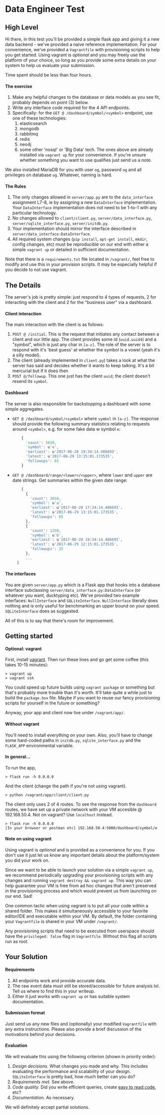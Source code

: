 # Data Engineer Test

## High Level

Hi there, in this test you'll be provided a simple flask app and giving it a new data backend - we've provided a naive reference implementation. For your convenience, we've provided a `Vagrantfile` with provisioning scripts to help you get started. Using vagrant is *optional* and you may freely use the platform of your choice, so long as you provide some extra details on your system to help us evaluate your submission.

Time spent should be less than four hours.

#### The exercise

1. Make any helpful changes to the database or data models as you see fit, probably depends on point (3) below.
2. Write any interface code required for the 4 API endpoints.
3. Specifically: for the `GET @ /dashboard/symbol/<symbol>` endpoint, use one of these technologies:
    1. elasticsearch
    2. mongodb
    3. rabbitmq
    4. redis
    5. neo4j
    6. some other 'nosql' or 'Big Data' tech. The ones above are already installed via `vagrant up` for your convenience. If you're unsure whether something you want to use qualifies just send us a note.

We also installed MariaDB for you with user `og`, password `og` and all privileges on database `og`. Whatever, naming is hard.

#### The Rules

1. The only changes allowed in `server/app.py` are to the `data_interface` assignment L7-8, ie by assigning a new `DataInterface` implementation. Your `DataInterface` implementation does not need to be 1-to-1 with any particular technology.
2. No changes allowed to `client/client.py`, `server/data_interface.py`, `server/sqlite_interface.py`, `server/initdb.py`.
3. Your implementation should mirror the interface described in `server/data_interface:DataInterface`.
4. All required system changes (`pip install`, `apt-get install`, `mkdir`, config changes, etc) must be reproducible on our end with either a simple `vagrant up` or detailed in sufficient documentation.

Note that there is a `requirements.txt` file located in `/vagrant/`, feel free to modify and use this in your provision scripts. It may be especially helpful if you decide to not use vagrant.

## The Details

The server's job is pretty simple: just respond to 4 types of requests, 2 for interacting with the client and 2 for the "business user" via a dashboard.

#### Client interaction

The main interaction with the client is as follows:

1. `POST @ /initial`. This is the request that initiates any contact between a client and our little app. The client provides some id (`uuid.uuid4`) and a "symbol", which is just any char in `[a-z]`. The role of the server is to respond with it's 'best guess' at whether the symbol is a vowel (yeah it's a silly model).
2. The client (already implemented in `client.py`) takes a look at what the server has said and decides whether it wants to keep talking. It's a bit mercurial but if it does then
3. `POST @/followup`. This one just has the client `uuid`; the client doesn't resend its `symbol`.

#### Dashboard

The server is also responsible for backstopping a dashboard with some simple aggregates.

* `GET @ /dashboard/symbol/<symbol>` where `symbol` in `[a-z]`. The response should provide the following summary statistics relating to requests around `<symbol>`, e.g. for some fake data w symbol `e`:

    ```javascript
        {
          'count': 3650,
          'symbol': u'e',
          'earliest': u'2017-06-28 19:34:14.486693',
          'latest': u'2017-06-29 13:15:01.173535',
          'followups': 65
        }
    ```
* `GET @ /dashboard/range/<lower>/<upper>`, where `lower` and `upper` are date strings. Get summaries within the given date range:
    ```javascript
        [
          {
            'count': 3650,
            'symbol': u'a',
            'earliest': u'2017-06-28 17:34:14.486693',
            'latest': u'2017-06-29 13:15:01.173535',
            'followups': 65
          },
          {
            'count': 1250,
            'symbol': u'b',
            'earliest': u'2017-06-28 19:34:14.486693',
            'latest': u'2017-06-29 12:15:01.173535',
            'followups': 25
          },
          ...
      ]
    ```


#### The interfaces

You are given `server/app.py` which is a Flask app that hooks into a database interface subclassing `server/data_interface.py:DataInterface` (or whatever you want, ducktyping etc). We've provided two example interfaces: `NullInterface` and `SQLiteInterface`. `NullInterface` literally does nothing and is only useful for benchmarking an upper bound on your speed. `SQLiteInterface` does as suggested.

All of this is to say that there's room for improvement.

## Getting started

#### Optional: vagrant

First, install [vagrant](https://www.vagrantup.com/). Then run these lines and go get some coffee (this takes 10-15 minutes):

```
> vagrant up
> vagrant ssh
```

You could speed up future builds using `vagrant package` or something but that's probably more trouble than it's worth. It'll take quite a while just to build the `package.box` file. Maybe if you want to reuse our fancy provisioning scripts for yourself in the future or something?

Anyway, your app and client now live under `/vagrant/app/`.

#### Without vagrant

You'll need to install everything on your own. Also, you'll have to change some hard-coded paths in `initdb.py`, `sqlite_interface.py` and the `FLASK_APP` environmental variable.

#### In general...

To run the app,

```
> flask run -h 0.0.0.0
```

And the client (change the path if you're not using vagrant).

```
> python /vagrant/app/client/client.py
```

The client only uses 2 of 4 routes. To see the response from the `dashboard` routes, we have set up a private network with your VM accesible @ 192.168.50.4. Not on vagrant? Use `localhost` instead.

```
> flask run -h 0.0.0.0
[In your browser or postman etc] 192.168.50.4:5000/dashboard/symbol/e
```

#### Note on using vagrant

Using vagrant is *optional* and is provided as a convenience for you. If you don't use it just let us know any important details about the platform/system you did your work on.

Since we want to be able to launch your solution via a simple `vagrant up`, we recommend periodically upgrading your provisioning scripts with any changes and running `vagrant destroy && vagrant up`. This way you can help guarantee your VM is free from ad hoc changes that aren't preserved in the provisioning process and which would prevent us from launching on our end. Sad!

One common tactic when using vagrant is to put all your code within a shared folder. This makes it simultaneously accessible to your favorite editor/IDE and executable within your VM. By default, the folder containing your `Vagrantfile` is shared in your VM under `/vagrant/`.

Any provisioning scripts that need to be executed from userspace should have the `privileged: false` flag in `Vagrantfile`. Without this flag all scripts run as root.

## Your Solution

#### Requirements

1. All endpoints work and provide accurate data.
2. The raw event data must still be stored/accessible for future analysis lol. Tell us where to find this in your writeup.
3. Either it just works with `vagrant up` or has suitable system documentation.

#### Submission format

Just send us any new files and (optionally) your modified `Vagrantfile` with any extra instructions. Please also provide a brief discussion of the motivations behind your decisions.

#### Evaluation

We will evaluate this using the following criterion (shown in priority order):

1. *Design decisions.* What changes you made and why. This includes evaluating the performance and scalability of your design. `SQLiteInterface` is pretty bad, how much better can you do?
2. *Requirements met.* See above.
3. *Code quality.* Did you write efficient queries, create [easy to read code](https://xkcd.com/1513/), etc?
4. *Documentation.* As necessary.

We will definitely accept partial solutions.
